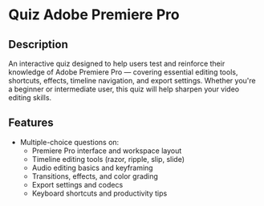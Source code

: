 # Quiz Adobe Premiere Pro

## Description
An interactive quiz designed to help users test and reinforce their knowledge of Adobe Premiere Pro — covering essential editing tools, shortcuts, effects, timeline navigation, and export settings. Whether you're a beginner or intermediate user, this quiz will help sharpen your video editing skills.

## Features
- Multiple-choice questions on:
  - Premiere Pro interface and workspace layout
  - Timeline editing tools (razor, ripple, slip, slide)
  - Audio editing basics and keyframing
  - Transitions, effects, and color grading
  - Export settings and codecs
  - Keyboard shortcuts and productivity tips
